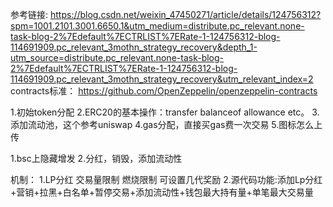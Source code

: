 参考链接:
https://blog.csdn.net/weixin_47450271/article/details/124756312?spm=1001.2101.3001.6650.1&utm_medium=distribute.pc_relevant.none-task-blog-2%7Edefault%7ECTRLIST%7ERate-1-124756312-blog-114691909.pc_relevant_3mothn_strategy_recovery&depth_1-utm_source=distribute.pc_relevant.none-task-blog-2%7Edefault%7ECTRLIST%7ERate-1-124756312-blog-114691909.pc_relevant_3mothn_strategy_recovery&utm_relevant_index=2
contracts标准：
https://github.com/OpenZeppelin/openzeppelin-contracts

1.初始token分配
2.ERC20的基本操作：transfer balanceof allowance etc。
3.添加流动池，这个参考uniswap
4.gas分配，直接买gas费一次交易
5.图标怎么上传


1.bsc上隐藏增发
2.分红，销毁，添加流动性


机制：
1.LP分红 交易量限制 燃烧限制 可设置几代奖励
2.源代码功能:添加Lp分红+营销+拉黑+白名单+暂停交易+添加流动性+钱包最大持有量+单笔最大交易量




